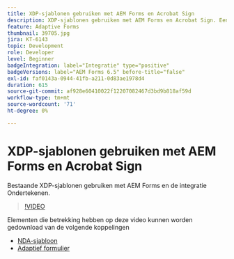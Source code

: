 ```yaml
---
title: XDP-sjablonen gebruiken met AEM Forms en Acrobat Sign
description: XDP-sjablonen gebruiken met AEM Forms en Acrobat Sign. Een video waarin de bestaande XDP-sjablonen worden benut met AEM Forms en waarin de integratie wordt ondertekend.
feature: Adaptive Forms
thumbnail: 39705.jpg
jira: KT-6143
topic: Development
role: Developer
level: Beginner
badgeIntegration: label="Integratie" type="positive"
badgeVersions: label="AEM Forms 6.5" before-title="false"
exl-id: faf0143a-0944-41fb-a211-0d83ae1978d4
duration: 615
source-git-commit: af928e60410022f12207082467d3bd9b818af59d
workflow-type: tm+mt
source-wordcount: '71'
ht-degree: 0%

---
```


# XDP-sjablonen gebruiken met AEM Forms en Acrobat Sign

Bestaande XDP-sjablonen gebruiken met AEM Forms en de integratie Ondertekenen.

>[!VIDEO](https://video.tv.adobe.com/v/39705?quality=12&learn=on)

Elementen die betrekking hebben op deze video kunnen worden gedownload van de volgende koppelingen

* [NDA-sjabloon](assets/nda-agreement-xdp-template.zip)
* [Adaptief formulier](assets/nda-agreement-af-with-xdp-template.zip)
